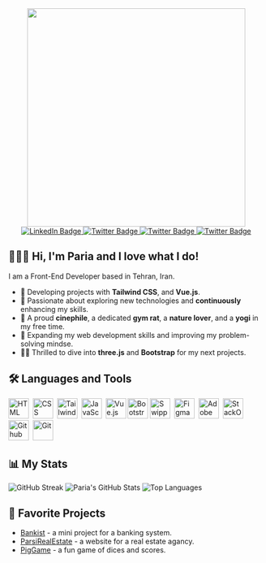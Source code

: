<div id="header" align="center">
  <img src="https://i.giphy.com/media/v1.Y2lkPTc5MGI3NjExc282NzB0Z2RjdG1zZTVxaXcxemV0d3N2bGtxY3lwZTNrMXc4anN2MSZlcD12MV9pbnRlcm5hbF9naWZfYnlfaWQmY3Q9Zw/L1R1tvI9svkIWwpVYr/giphy.gif" width="430"/>
  <div id="badges">
    <a href="https://linkedin.com/in/pariasoleimani">
      <img src="https://img.shields.io/badge/LinkedIn-blue?style=for-the-badge&logo=linkedin&logoColor=white&color=%230A66C2" alt="LinkedIn Badge"/>
    </a>
    <a href="https://x.com/theonlyrealpari">
      <img src="https://img.shields.io/badge/Twitter-black?style=for-the-badge&logo=x&logoColor=white&color=%23000000" alt="Twitter Badge"/>
    </a>
    <a href="https://t.me/shecodes">
      <img src="https://img.shields.io/badge/Telegram-black?style=for-the-badge&logo=telegram&logoColor=white&color=%2326A5E4" alt="Twitter Badge"/>
    </a>
    <a href="mailto:paria.slmni@gmail.com">
      <img src="https://img.shields.io/badge/Email-black?style=for-the-badge&logo=gmail&logoColor=white&color=%23EA4335" alt="Twitter Badge"/>
    </a>
  </div>
  <img src="https://komarev.com/ghpvc/?username=pariasoleimani&style=for-the-badge&color=ff69b4&base=100" alt=""/>
</div>

<div>
  <h2>🙆🏻‍♀️ Hi, I'm Paria and I love what I do!</h2>
  <p>I am a Front-End Developer based in Tehran, Iran.</p>
  <ul>
    <li>🚀 Developing projects with <strong>Tailwind CSS</strong>, and <strong>Vue.js</strong>.</li>
    <li>🌱 Passionate about exploring new technologies and <strong>continuously</strong> enhancing my skills.</li>
    <li>🎈 A proud <strong>cinephile</strong>, a dedicated <strong>gym rat</strong>, a <strong>nature lover</strong>, and a <strong>yogi</strong> in my free time.</li>
    <li>💭 Expanding my web development skills and improving my problem-solving mindse.</li>
    <li>💪🏻 Thrilled to dive into <strong>three.js</strong> and <strong>Bootstrap</strong> for my next projects.</li>
  </ul>
</div>

<div>
  <h2>🛠 Languages and Tools</h2>
  <div>
    <img src="https://cdn.jsdelivr.net/gh/devicons/devicon@latest/icons/html5/html5-original.svg" title="HTML5" alt="HTML" width="40" height="40"/>&nbsp;
    <img src="https://cdn.jsdelivr.net/gh/devicons/devicon@latest/icons/css3/css3-original.svg" title="CSS3" alt="CSS" width="40" height="40"/>&nbsp;
    <img src="https://cdn.jsdelivr.net/gh/devicons/devicon@latest/icons/tailwindcss/tailwindcss-original.svg" title="Tailwind CSS" alt="Tailwind CSS" width="40" height="40"/>&nbsp;
    <img src="https://cdn.jsdelivr.net/gh/devicons/devicon@latest/icons/javascript/javascript-original.svg" title="JavaScript" alt="JavaScript" width="40" height="40"/>&nbsp;
    <img src="https://cdn.jsdelivr.net/gh/devicons/devicon@latest/icons/vuejs/vuejs-original.svg" title="Vue.js" alt="Vue.js" width="40" height="40" />
    <img src="https://cdn.jsdelivr.net/gh/devicons/devicon@latest/icons/bootstrap/bootstrap-original.svg" title="Bootstrap" alt="Bootstrap" width="40" height="40" />
    <img src="https://cdn.jsdelivr.net/gh/devicons/devicon@latest/icons/swiper/swiper-original.svg" title="Swipperjs" alt="Swipperjs" width="40" height="40" />&nbsp;
    <img src="https://cdn.jsdelivr.net/gh/devicons/devicon@latest/icons/figma/figma-original.svg" title="Figma" alt="Figma" width="40" height="40"/>&nbsp;
    <img src="https://cdn.jsdelivr.net/gh/devicons/devicon@latest/icons/xd/xd-original.svg" title="Adobe XD" alt="Adobe XD" width="40" height="40"/>&nbsp;
    <img src="https://cdn.jsdelivr.net/gh/devicons/devicon@latest/icons/stackoverflow/stackoverflow-original.svg" title="StackOverflow" alt="StackOverflow" width="40" height="40"/>&nbsp;
    <img src="https://cdn.jsdelivr.net/gh/devicons/devicon@latest/icons/github/github-original.svg" title="Github" alt="Github" width="40" height="40"/>&nbsp;
    <img src="https://cdn.jsdelivr.net/gh/devicons/devicon@latest/icons/git/git-original.svg" title="Git" alt="Git" width="40" height="40"/>&nbsp;
  </div>
</div>

<div>
  <h2>📊 My Stats</h2>
  <p>
    <img src="https://streak-stats.demolab.com?user=pariasoleimani&theme=radical&border_radius=10&date_format=j%20M%5B%20Y%5D&mode=weekly&card_width=500&card_height=200" alt="GitHub Streak" />
    <img src="https://github-readme-stats.vercel.app/api?username=pariasoleimani&show_icons=true&theme=radical&border_radius=10&card_width=500&card_height=200&text_bold=false" alt="Paria's GitHub Stats"/>
    <img src="https://github-readme-stats.vercel.app/api/top-langs/?username=pariasoleimani&layout=compact&theme=radical&border_radius=10&card_width=500&card_height=200" alt="Top Languages"/>
  </p>
</div>

<div>
  <h2>🎨 Favorite Projects</h2>
  <ul>
    <li><a href="https://github.com/pariasoleimani/Bankist">Bankist</a> - a mini project for a banking system.</li>
    <li><a href="https://github.com/pariasoleimani/ParsiRealEstate">ParsiRealEstate</a> - a website for a real estate agancy.</li>
    <li><a href="https://github.com/pariasoleimani/PigGame">PigGame</a> - a fun game of dices and scores.</li>
  </ul>
</div>

